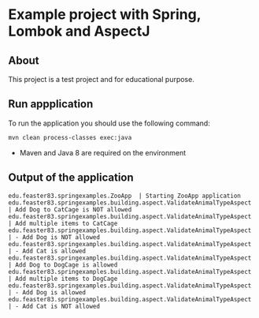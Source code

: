 # Example project with Spring, Lombok and AspectJ

## About

This project is a test project and for educational purpose.

## Run appplication

To run the application you should use the following command:

```bash
mvn clean process-classes exec:java
```
* Maven and Java 8 are required on the environment

## Output of the application
```
edu.feaster83.springexamples.ZooApp  | Starting ZooApp application
edu.feaster83.springexamples.building.aspect.ValidateAnimalTypeAspect  | Add Dog to CatCage is NOT allowed
edu.feaster83.springexamples.building.aspect.ValidateAnimalTypeAspect  | Add multiple items to CatCage
edu.feaster83.springexamples.building.aspect.ValidateAnimalTypeAspect  | - Add Dog is NOT allowed
edu.feaster83.springexamples.building.aspect.ValidateAnimalTypeAspect  | - Add Cat is allowed
edu.feaster83.springexamples.building.aspect.ValidateAnimalTypeAspect  | Add Dog to DogCage is allowed
edu.feaster83.springexamples.building.aspect.ValidateAnimalTypeAspect  | Add multiple items to DogCage
edu.feaster83.springexamples.building.aspect.ValidateAnimalTypeAspect  | - Add Dog is allowed
edu.feaster83.springexamples.building.aspect.ValidateAnimalTypeAspect  | - Add Cat is NOT allowed
```